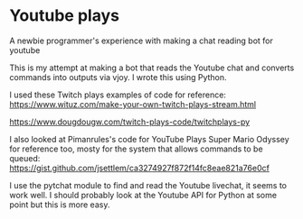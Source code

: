 # Youtube plays
A newbie programmer's experience with making a chat reading bot for youtube

This is my attempt at making a bot that reads the Youtube chat and converts commands into outputs via vjoy.
I wrote this using Python.

I used these Twitch plays examples of code for reference:
https://www.wituz.com/make-your-own-twitch-plays-stream.html

https://www.dougdougw.com/twitch-plays-code/twitchplays-py

I also looked at Pimanrules's code for YouTube Plays Super Mario Odyssey for reference too,
mosty for the system that allows commands to be queued:
https://gist.github.com/jsettlem/ca3274927f872f14fc8eae821a76e0cf

I use the pytchat module to find and read the Youtube livechat, it seems to work well.
I should probably look at the Youtube API for Python at some point but this is more easy.
